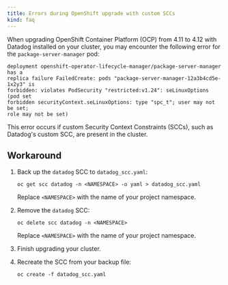 ```yaml
---
title: Errors during OpenShift upgrade with custom SCCs
kind: faq
---
```


When upgrading OpenShift Container Platform (OCP) from 4.11 to 4.12 with Datadog installed on your cluster, you may encounter the following error for the `package-server-manager` pod:

```
deployment openshift-operator-lifecycle-manager/package-server-manager has a
replica failure FailedCreate: pods "package-server-manager-12a3b4cd5e-1x2y3" is
forbidden: violates PodSecurity "restricted:v1.24": seLinuxOptions (pod set
forbidden securityContext.seLinuxOptions: type "spc_t"; user may not be set;
role may not be set)
```

This error occurs if custom Security Context Constraints (SCCs), such as Datadog's custom SCC, are present in the cluster.

## Workaround

1. Back up the `datadog` SCC to `datadog_scc.yaml`:
   ```shell
   oc get scc datadog -n <NAMESPACE> -o yaml > datadog_scc.yaml
   ```

   Replace `<NAMESPACE>` with the name of your project namespace.

1. Remove the `datadog` SCC:
   ```shell
   oc delete scc datadog -n <NAMESPACE>
   ```

   Replace `<NAMESPACE>` with the name of your project namespace.

1. Finish upgrading your cluster.

1. Recreate the SCC from your backup file:
   ```shell
   oc create -f datadog_scc.yaml
   ```